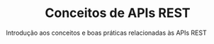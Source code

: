 <h1 align="center"> Conceitos de APIs REST </h1>
 Introdução aos conceitos e boas práticas relacionadas às APIs REST
